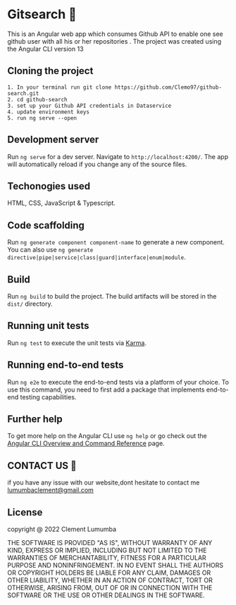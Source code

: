 # Gitsearch :black_heart:

This is an Angular web app which consumes Github API to enable one see github user with all his or her repositories . The project was created using the Angular CLI version 13


## Cloning the project
```
1. In your terminal run git clone https://github.com/Clemo97/github-search.git
2. cd github-search
3. set up your Github API credentials in Dataservice
4. update environment keys
5. run ng serve --open

```

## Development server

Run `ng serve` for a dev server. Navigate to `http://localhost:4200/`. The app will automatically reload if you change any of the source files.


## Techonogies used
HTML, CSS, JavaScript & Typescript.
## Code scaffolding

Run `ng generate component component-name` to generate a new component. You can also use `ng generate directive|pipe|service|class|guard|interface|enum|module`.




## Build

Run `ng build` to build the project. The build artifacts will be stored in the `dist/` directory.

## Running unit tests

Run `ng test` to execute the unit tests via [Karma](https://karma-runner.github.io).

## Running end-to-end tests

Run `ng e2e` to execute the end-to-end tests via a platform of your choice. To use this command, you need to first add a package that implements end-to-end testing capabilities.

## Further help

To get more help on the Angular CLI use `ng help` or go check out the [Angular CLI Overview and Command Reference](https://angular.io/cli) page.


## CONTACT US :ticket:
if you have any issue with our website,dont hesitate to contact me lumumbaclement@gmail.com


## License
copyright @ 2022
Clement Lumumba


THE SOFTWARE IS PROVIDED "AS IS", WITHOUT WARRANTY OF ANY KIND, EXPRESS OR IMPLIED, INCLUDING BUT NOT LIMITED TO THE WARRANTIES OF MERCHANTABILITY, FITNESS FOR A PARTICULAR PURPOSE AND NONINFRINGEMENT. IN NO EVENT SHALL THE AUTHORS OR COPYRIGHT HOLDERS BE LIABLE FOR ANY CLAIM, DAMAGES OR OTHER LIABILITY, WHETHER IN AN ACTION OF CONTRACT, TORT OR OTHERWISE, ARISING FROM, OUT OF OR IN CONNECTION WITH THE SOFTWARE OR THE USE OR OTHER DEALINGS IN THE SOFTWARE.


